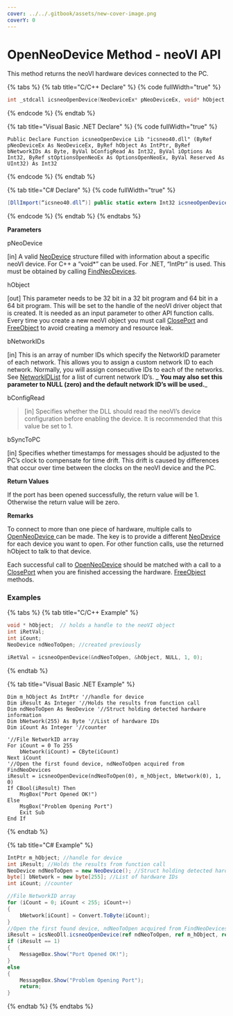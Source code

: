 ```yaml
---
cover: ../../.gitbook/assets/new-cover-image.png
coverY: 0
---
```


# OpenNeoDevice Method - neoVI API

This method returns the neoVI hardware devices connected to the PC.

{% tabs %}
{% tab title="C/C++ Declare" %}
{% code fullWidth="true" %}
```cpp
int _stdcall icsneoOpenDevice(NeoDeviceEx* pNeoDeviceEx, void* hObject, unsigned char* bNetworkIDs, int bConfigRead, int iOptions, OptionsOpenNeoEx* stOptionsOpenNeoEx, unsigned long reserved)
```
{% endcode %}
{% endtab %}

{% tab title="Visual Basic .NET Declare" %}
{% code fullWidth="true" %}
```vbnet
Public Declare Function icsneoOpenDevice Lib "icsneo40.dll" (ByRef pNeoDeviceEx As NeoDeviceEx, ByRef hObject As IntPtr, ByRef bNetworkIDs As Byte, ByVal bConfigRead As Int32, ByVal iOptions As Int32, ByRef stOptionsOpenNeoEx As OptionsOpenNeoEx, ByVal Reserved As UInt32) As Int32
```
{% endcode %}
{% endtab %}

{% tab title="C# Declare" %}
{% code fullWidth="true" %}
```csharp
[DllImport(“icsneo40.dll”)] public static extern Int32 icsneoOpenDevice(ref NeoDeviceEx pNeoDeviceEx, ref IntPtr hObject, ref byte bNetworkIDs, Int32 bConfigRead, Int32 iOptions,ref OptionsOpenNeoEx stOptionsOpenNeoEx, UInt32 uiReserved);
```
{% endcode %}
{% endtab %}
{% endtabs %}

**Parameters**

pNeoDevice

\[in] A valid [NeoDevice](../structures-types-and-defines-overview-intrepidcs-api/setting-structures-overview-intrepidcs-api/neodevice-structure.md) structure filled with information about a specific neoVI device. For C++ a “void\*” can be used. For .NET, “IntPtr” is used. This must be obtained by calling [FindNeoDevices](../deprecated-functions-overview-intrepidcs-api/findneodevices-method-intrepidcs-api.md).

hObject

\[out] This parameter needs to be 32 bit in a 32 bit program and 64 bit in a 64 bit program. This will be set to the handle of the neoVI driver object that is created. It is needed as an input parameter to other API function calls. Every time you create a new neoVI object you must call [ClosePort](closeport-method-intrepidcs-api.md) and [FreeObject](freeobject-method-intrepidcs-api.md) to avoid creating a memory and resource leak.

bNetworkIDs

\[in] This is an array of number IDs which specify the NetworkID parameter of each network. This allows you to assign a custom network ID to each network. Normally, you will assign consecutive IDs to each of the networks. See [NetworkIDList](../structures-types-and-defines-overview-intrepidcs-api/setting-structures-overview-intrepidcs-api/neovi-network-id-list.md) for a list of current network ID’s. \_ **You may also set this parameter to NULL (zero) and the default network ID’s will be used.**\_

bConfigRead

> \[in] Specifies whether the DLL should read the neoVI’s device configuration before enabling the device. It is recommended that this value be set to 1.

bSyncToPC

\[in] Specifies whether timestamps for messages should be adjusted to the PC’s clock to compensate for time drift. This drift is caused by differences that occur over time between the clocks on the neoVI device and the PC.

**Return Values**

If the port has been opened successfully, the return value will be 1. Otherwise the return value will be zero.

**Remarks**

To connect to more than one piece of hardware, multiple calls to [OpenNeoDevice ](openneodevice-method-intrepidcs-api.md)can be made. The key is to provide a different [NeoDevice ](../structures-types-and-defines-overview-intrepidcs-api/setting-structures-overview-intrepidcs-api/neodevice-structure.md)for each device you want to open. For other function calls, use the returned hObject to talk to that device.

Each successful call to [OpenNeoDevice](openneodevice-method-intrepidcs-api.md) should be matched with a call to a [ClosePort](closeport-method-intrepidcs-api.md) when you are finished accessing the hardware. [FreeObject](freeobject-method-intrepidcs-api.md) methods.

### Examples

{% tabs %}
{% tab title="C/C++ Example" %}
```cpp
void * hObject;  // holds a handle to the neoVI object
int iRetVal;
int iCount;
NeoDevice ndNeoToOpen; //created previously

iRetVal = icsneoOpenDevice(&ndNeoToOpen, &hObject, NULL, 1, 0);
```
{% endtab %}

{% tab title="Visual Basic .NET Example" %}
```vbnet
Dim m_hObject As IntPtr '//handle for device
Dim iResult As Integer '//Holds the results from function call
Dim ndNeoToOpen As NeoDevice '//Struct holding detected hardware information
Dim bNetwork(255) As Byte '//List of hardware IDs
Dim iCount As Integer '//counter

'//File NetworkID array
For iCount = 0 To 255
    bNetwork(iCount) = CByte(iCount)
Next iCount
'//Open the first found device, ndNeoToOpen acquired from FindNeoDevices
iResult = icsneoOpenDevice(ndNeoToOpen(0), m_hObject, bNetwork(0), 1, 0)
If CBool(iResult) Then
    MsgBox("Port Opened OK!")
Else
    MsgBox("Problem Opening Port")
    Exit Sub
End If
```
{% endtab %}

{% tab title="C# Example" %}
```csharp
IntPtr m_hObject; //handle for device
int iResult; //Holds the results from function call
NeoDevice ndNeoToOpen = new NeoDevice(); //Struct holding detected hardware information
byte[] bNetwork = new byte[255]; //List of hardware IDs
int iCount; //counter

//File NetworkID array
for (iCount = 0; iCount < 255; iCount++)
{
    bNetwork[iCount] = Convert.ToByte(iCount);
}
//Open the first found device, ndNeoToOpen acquired from FindNeoDevices
iResult = icsNeoDll.icsneoOpenDevice(ref ndNeoToOpen, ref m_hObject, ref bNetwork[0], 1, 0);
if (iResult == 1)
{
    MessageBox.Show("Port Opened OK!");
}
else
{
    MessageBox.Show("Problem Opening Port");
    return;
}
```
{% endtab %}
{% endtabs %}
